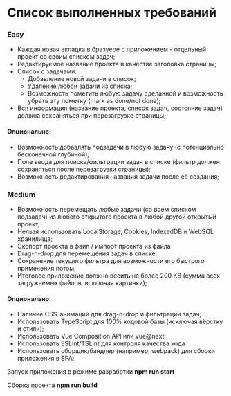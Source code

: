 <h1>Список выполненных требований</h1>

<h3>Easy</h3>
<ul>
  <li>Каждая новая вкладка в бразуере с приложением - отдельный проект со своим списком задач;</li>
  <li>Редактируемое название проекта в качестве заголовка страницы;</li>
  <li>Список с задачами:
    <ul>
      <li>Добавление новой задачи в список;</li>
      <li>Удаление любой задачи из списка;</li>
      <li>Возможность пометить любую задачу сделанной и возможность убрать эту пометку (mark as done/not done);</li>
    </ul>
  </li>
  <li>Вся информация (название проекта, список задач, состояние задач) должна сохраняться при перезагрузке страницы;</li>

</ul>

<h4>Опционально:</h4>
<ul>
    <li>Возможность добавлять подзадачи в любую задачу (с потенциально бесконечной глубиной);</li>
    <li>Поле ввода для поиска/фильтрации задач в списке (фильтр должен сохраняться после перезагрузки страницы);</li>
    <li>Возможность редактирования названия задачи после её создания;</li>
</ul>

<h3>Medium</h3>
<ul>
    <li>Возможность перемещать любые задачи (со всем списком подзадач) из любого открытого проекта в любой другой открытый проект;</li>
    <li>Нельзя использовать LocalStorage, Cookies, IndexedDB и WebSQL хранилища;</li>
    <li>Экспорт проекта в файл / импорт проекта из файла</li>
    <li>Drag-n-drop для перемещения задач в списке;</li>
    <li>Сохранение текущего фильтра для возможности его быстрого применения потом;</li>
    <li>Итоговое приложение должно весить не более 200 KB (сумма всех загружаемых файлов, исключая картинки);</li>
</ul>

<h4>Опционально:</h4>
<ul>
    <li>Наличие CSS-анимаций для drag-n-drop и фильтрации задач;</li>
    <li>Использовать TypeScript для 100% кодовой базы (исключая вёрстку и стили);</li>
    <li>Использовать Vue Composition API или vue@next;</li>
    <li>Использовать ESLint/TSLint для контроля качества кода</li>
    <li>Использовать сборщик/бандлер (например, webpack) для сборки приложения в SPA;</li>
</ul>

<p>Запуск приложения в режиме разработки <b>npm run start</b></p>
<p>Сборка проекта <b>npm run build</b></p>
